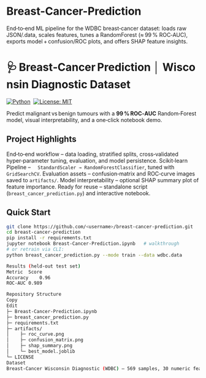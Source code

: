 # Breast-Cancer-Prediction
End‑to‑end ML pipeline for the WDBC breast‑cancer dataset: loads raw JSON/.data, scales features, tunes a RandomForest (≈ 99 % ROC‑AUC), exports model + confusion/ROC plots, and offers SHAP feature insights.
<!-- Title & Badges -->
# 🩺 Breast‑Cancer Prediction │ Wisconsin Diagnostic Dataset  
[![Python](https://img.shields.io/badge/Python-3.9+-blue)](https://python.org) 
[![License: MIT](https://img.shields.io/badge/License-MIT-yellow.svg)](LICENSE)

Predict malignant vs benign tumours with a **99 % ROC‑AUC** Random‑Forest model, visual interpretability, and a one‑click notebook demo.


## Project Highlights
End‑to‑end workflow         –    data loading, stratified splits, cross‑validated hyper‑parameter tuning, evaluation, and model persistence.
Scikit‑learn Pipeline       – `  StandardScaler → RandomForestClassifier`, tuned with `GridSearchCV`.
Evaluation assets           –    confusion‑matrix and ROC‑curve images saved to `artifacts/`.
Model interpretability      –    optional SHAP summary plot of feature importance.
Ready for reuse             –    standalone script (`breast_cancer_prediction.py`) and interactive notebook.

## Quick Start
```bash
git clone https://github.com/<username>/breast-cancer-prediction.git
cd breast-cancer-prediction
pip install -r requirements.txt
jupyter notebook Breast‑Cancer‑Prediction.ipynb   # walkthrough
# or retrain via CLI:
python breast_cancer_prediction.py --mode train --data wdbc.data

Results (held‑out test set)
Metric	Score
Accuracy	0.96
ROC‑AUC	0.989

Repository Structure
Copy
Edit
├─ Breast‑Cancer‑Prediction.ipynb
├─ breast_cancer_prediction.py
├─ requirements.txt
├─ artifacts/
│    ├─ roc_curve.png
│    ├─ confusion_matrix.png
│    ├─ shap_summary.png
│    └─ best_model.joblib
└─ LICENSE
Dataset
Breast‑Cancer Wisconsin Diagnostic (WDBC) – 569 samples, 30 numeric features. Source: UCI Machine Learning Repository.
